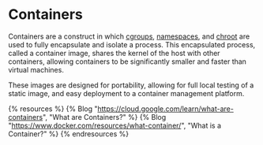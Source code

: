 # Containers

Containers are a construct in which [cgroups](https://en.wikipedia.org/wiki/Cgroups), [namespaces](https://en.wikipedia.org/wiki/Linux_namespaces), and [chroot](https://en.wikipedia.org/wiki/Chroot) are used to fully encapsulate and isolate a process.  This encapsulated process, called a container image, shares the kernel of the host with other containers, allowing containers to be significantly smaller and faster than virtual machines.

These images are designed for portability, allowing for full local testing of a static image, and easy deployment to a container management platform.

{% resources %}
  {% Blog "https://cloud.google.com/learn/what-are-containers", "What are Containers?" %}
  {% Blog "https://www.docker.com/resources/what-container/", "What is a Container?" %}
{% endresources %}
